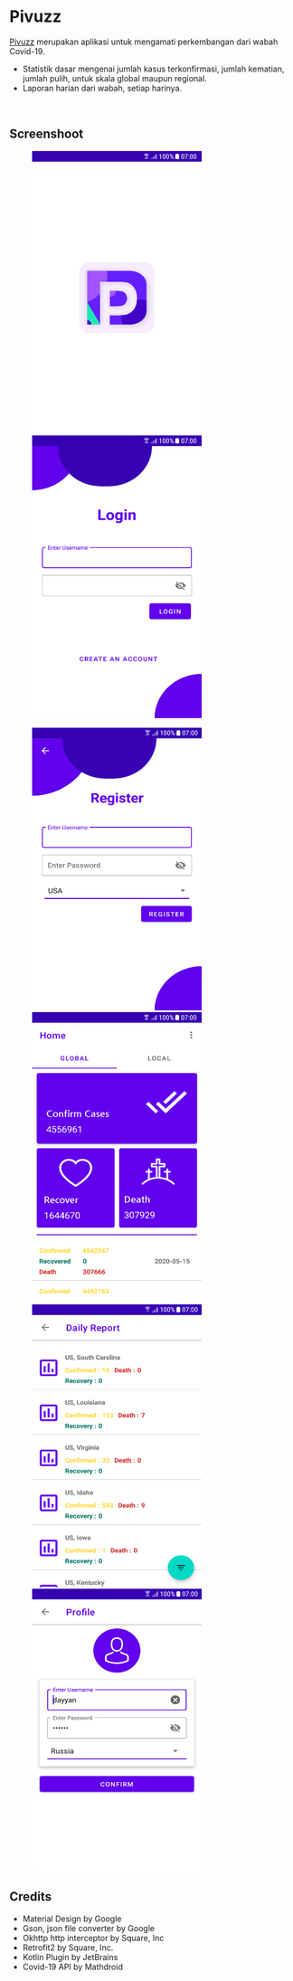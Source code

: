 # Pivuzz
<a href="https://drive.google.com/open?id=1Se60k6MVo1gXWfxV6Y41MR1BEqZUEZMo">Pivuzz</a> merupakan aplikasi untuk mengamati perkembangan dari wabah Covid-19.
<ul>
  <li> Statistik dasar mengenai jumlah kasus terkonfirmasi, jumlah kematian, jumlah pulih, untuk skala global maupun regional.</li>
  <li> Laporan harian dari wabah, setiap harinya.</li>
</ul>
<br>
 <h2>Screenshoot</h2>
<p float="left">
 <img src="https://github.com/syehan269/Pivuzz/blob/master/SS/Screenshot_20200516-174449.png" height="500" width="300" hspace="40">
 <img src="https://github.com/syehan269/Pivuzz/blob/master/SS/Screenshot_20200516-174148.png" height="500" width="300" hspace="40" >    
</p>
<p float="left">
  <img src="https://github.com/syehan269/Pivuzz/blob/master/SS/Screenshot_20200518-042612.png" height="500" width="300" hspace="40">
  <img src="https://github.com/syehan269/Pivuzz/blob/master/SS/Screenshot_20200516-173836.png"height="500" width="300" hspace="40">
</p>
<p float="left">
  <img src="https://github.com/syehan269/Pivuzz/blob/master/SS/Screenshot_20200518-042632.png" height="500" width="300" hspace="40">
  <img src="https://github.com/syehan269/Pivuzz/blob/master/SS/Screenshot_20200518-042719.png" height="500" width="300" hspace="40">
</p>
<h2>Credits</h2>
 <ul>
  <li>Material Design by Google</li>
  <li>Gson, json file converter by Google</li>
  <li>Okhttp http interceptor by Square, Inc</li>
  <li>Retrofit2 by Square, Inc.</li>
  <li>Kotlin Plugin by JetBrains</li>
  <li>Covid-19 API by Mathdroid</li>
</ul>
